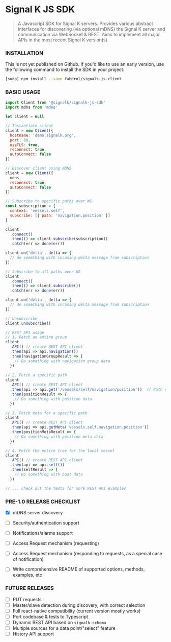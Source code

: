 # Signal K JS SDK

> A Javascript SDK for Signal K servers. Provides various abstract interfaces for discovering (via optional mDNS) the Signal K server and communication via WebSocket & REST. Aims to implement all major APIs in the most recent Signal K version(s).


### INSTALLATION
This is not yet published on Github. If you'd like to use an early version, use the following command to install the SDK in your project:

```bash
[sudo] npm install --save fabdrol/signalk-js-client
```

### BASIC USAGE
```javascript
import Client from '@signalk/signalk-js-sdk'
import mdns from 'mdns'

let client = null

// Instantiate client
client = new Client({
  hostname: 'demo.signalk.org',
  port: 80,
  useTLS: true,
  reconnect: true,
  autoConnect: false
})

// Discover client using mDNS
client = new Client({
  mdns,
  reconnect: true,
  autoConnect: false
})

// Subscribe to specific paths over WS
const subscription = {
  context: 'vessels.self',
  subscribe: [{ path: 'navigation.position' }]
}

client
  .connect()
  .then(() => client.subscribe(subscription))
  .catch(err => done(err))

client.on('delta', delta => {
  // do something with incoming delta message from subscription
})

// Subscribe to all paths over WS
client
  .connect()
  .then(() => client.subscribe())
  .catch(err => done(err))

client.on('delta', delta => {
  // do something with incoming delta message from subscription
})

// Unsubscribe
client.unsubscribe()

// REST API usage
// 1. Fetch an entire group
client
  .API() // create REST API client
  .then(api => api.navigation())
  .then(navigationGroupResult => {
    // Do something with navigation group data
  })
  
// 2. Fetch a specific path
client
  .API() // create REST API client
  .then(api => api.get('/vessels/self/navigation/position'))  // Path can be specified using dotnotation and slashes
  .then(positionResult => {
    // Do something with position data
  })

// 3. Fetch meta for a specific path
client
  .API() // create REST API client
  .then(api => api.getMeta('vessels.self.navigation.position'))
  .then(positionMetaResult => {
    // Do something with position meta data
  })

// 4. Fetch the entire tree for the local vessel
client
  .API() // create REST API client
  .then(api => api.self())
  .then(selfResult => {
    // Do something with boat data
  })

// ... check out the tests for more REST API examples
```

### PRE-1.0 RELEASE CHECKLIST
- [x] mDNS server discovery
- [ ] Security/authentication support
- [ ] Notifications/alarms support
- [ ] Access Request mechanism (requesting)
- [ ] Access Request mechanism (responding to requests, as a special case of notification)
- [ ] Write comprehensive README of supported options, methods, examples, etc


### FUTURE RELEASES
- [ ] PUT requests
- [ ] Master/slave detection during discovery, with correct selection 
- [ ] Full react-native compatibility (current version mostly works)
- [ ] Port codebase & tests to Typescript
- [ ] Dynamic REST API based on `signalk-schema`
- [ ] Multiple sources for a data point/"select" feature
- [ ] History API support
